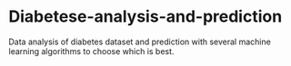 # Diabetese-analysis-and-prediction
Data analysis of diabetes dataset and prediction with several machine learning algorithms to choose which is best.
